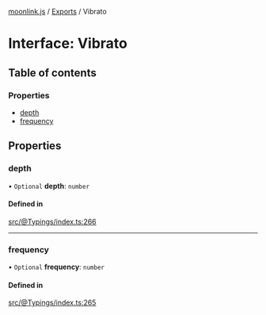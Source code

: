 [moonlink.js](../README.md) / [Exports](../modules.md) / Vibrato

# Interface: Vibrato

## Table of contents

### Properties

- [depth](Vibrato.md#depth)
- [frequency](Vibrato.md#frequency)

## Properties

### depth

• `Optional` **depth**: `number`

#### Defined in

[src/@Typings/index.ts:266](https://github.com/Ecliptia/moonlink.js/blob/ab259c6/src/@Typings/index.ts#L266)

___

### frequency

• `Optional` **frequency**: `number`

#### Defined in

[src/@Typings/index.ts:265](https://github.com/Ecliptia/moonlink.js/blob/ab259c6/src/@Typings/index.ts#L265)
